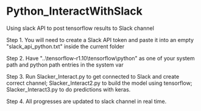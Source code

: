# Python_InteractWithSlack

Using slack API to post tensorflow results to Slack channel

Step 1. You will need to create a Slack API token and paste it into an empty "slack_api_python.txt" inside the current folder

Step 2. Have "..\tensorflow-r1.10\tensorflow\python" as one of your system path and python path entries in the system var

Step 3. Run Slacker_Interact.py to get connected to Slack and create correct channel; Slacker_Interact2.py to build the model using tensorflow; Slacker_Interact3.py to do predictions with keras.

Step 4. All progresses are updated to slack channel in real time.
